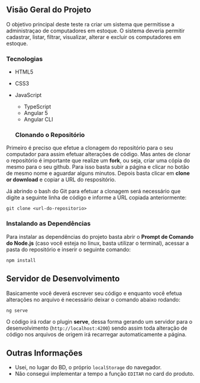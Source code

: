 ## Visão Geral do Projeto
O objetivo principal deste teste ra criar um sistema que permitisse a administraçao de computadores em estoque. O sistema deveria permitir cadastrar, listar, filtrar, visualizar, alterar e excluir os computadores em estoque.

### Tecnologias
- HTML5

- CSS3
  
- JavaScript
  - TypeScript
  - Angular 5
  - Angular CLI

  ### Clonando o Repositório
Primeiro é preciso que efetue a clonagem do repositório para o seu computador para assim efetuar alterações de código. Mas antes de clonar o repositório é importante que realize um **fork**, ou seja, criar uma cópia do mesmo para o seu github. Para isso basta subir a página e clicar no botão de mesmo nome e aguardar alguns minutos. Depois basta clicar em **clone or download** e copiar a URL do respositório.

Já abrindo o bash do Git para efetuar a clonagem será necessário que digite a seguinte linha de código e informe a URL copiada anteriormente:
``` git
git clone <url-do-repositorio>
```

### Instalando as Dependências
Para instalar as dependências do projeto basta abrir o **Prompt de Comando do Node.js** (caso você esteja no linux, basta utilizar o terminal), acessar a pasta do repositório e inserir o seguinte comando:
``` node
npm install
```

## Servidor de Desenvolvimento
Basicamente você deverá escrever seu código e enquanto você efetua alterações no arquivo é necessário deixar o comando abaixo rodando:
``` node
ng serve
```
O código irá rodar o plugin **serve**, dessa forma gerando um servidor para o desenvolvimento (`http://localhost:4200`) sendo assim toda alteração de código nos arquivos de origem irá recarregar automaticamente a página.

## Outras Informações
- Usei, no lugar do BD, o próprio `localStorage` do navegador.
- Não consegui implementar a tempo a função `EDITAR` no card do produto.